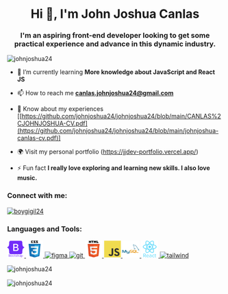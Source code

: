 <h1 align="center">Hi 👋, I'm John Joshua Canlas</h1>
<h3 align="center">I'm an aspiring front-end developer looking to get some practical experience and advance in this dynamic industry.</h3>

<p align="left"> <img src="https://komarev.com/ghpvc/?username=johnjoshua24&label=Profile%20views&color=0e75b6&style=flat" alt="johnjoshua24" /> </p>

- 🌱 I’m currently learning **More knowledge about JavaScript and React JS**

- 📫 How to reach me **canlas.johnjoshua24@gmail.com**

- 📄 Know about my experiences [[https://github.com/johnjoshua24/johnjoshua24/blob/main/CANLAS%2CJOHNJOSHUA-CV.pdf](https://github.com/johnjoshua24/johnjoshua24/blob/main/johnjoshua-canlas-cv.pdf)]
  
- 🌍 Visit my personal portfolio (https://jjdev-portfolio.vercel.app/)

- ⚡ Fun fact **I really love exploring and learning new skills. I also love music.**

<h3 align="left">Connect with me:</h3>
<p align="left">
<a href="https://fb.com/boygigil24" target="blank"><img align="center" src="https://raw.githubusercontent.com/rahuldkjain/github-profile-readme-generator/master/src/images/icons/Social/facebook.svg" alt="boygigil24" height="30" width="40" /></a>
</p>

<h3 align="left">Languages and Tools:</h3>
<p align="left"> <a href="https://getbootstrap.com" target="_blank" rel="noreferrer"> <img src="https://raw.githubusercontent.com/devicons/devicon/master/icons/bootstrap/bootstrap-plain-wordmark.svg" alt="bootstrap" width="40" height="40"/> </a> <a href="https://www.w3schools.com/css/" target="_blank" rel="noreferrer"> <img src="https://raw.githubusercontent.com/devicons/devicon/master/icons/css3/css3-original-wordmark.svg" alt="css3" width="40" height="40"/> </a> <a href="https://www.figma.com/" target="_blank" rel="noreferrer"> <img src="https://www.vectorlogo.zone/logos/figma/figma-icon.svg" alt="figma" width="40" height="40"/> </a> <a href="https://git-scm.com/" target="_blank" rel="noreferrer"> <img src="https://www.vectorlogo.zone/logos/git-scm/git-scm-icon.svg" alt="git" width="40" height="40"/> </a> <a href="https://www.w3.org/html/" target="_blank" rel="noreferrer"> <img src="https://raw.githubusercontent.com/devicons/devicon/master/icons/html5/html5-original-wordmark.svg" alt="html5" width="40" height="40"/> </a> <a href="https://developer.mozilla.org/en-US/docs/Web/JavaScript" target="_blank" rel="noreferrer"> <img src="https://raw.githubusercontent.com/devicons/devicon/master/icons/javascript/javascript-original.svg" alt="javascript" width="40" height="40"/> </a> <a href="https://www.mysql.com/" target="_blank" rel="noreferrer"> <img src="https://raw.githubusercontent.com/devicons/devicon/master/icons/mysql/mysql-original-wordmark.svg" alt="mysql" width="40" height="40"/> </a> <a href="https://reactjs.org/" target="_blank" rel="noreferrer"> <img src="https://raw.githubusercontent.com/devicons/devicon/master/icons/react/react-original-wordmark.svg" alt="react" width="40" height="40"/> </a> <a href="https://tailwindcss.com/" target="_blank" rel="noreferrer"> <img src="https://www.vectorlogo.zone/logos/tailwindcss/tailwindcss-icon.svg" alt="tailwind" width="40" height="40"/> </a> </p>

<p><img align="center" src="https://github-readme-stats.vercel.app/api/top-langs?username=johnjoshua24&show_icons=true&locale=en&layout=compact" alt="johnjoshua24" /></p>

<p><img align="center" src="https://github-readme-streak-stats.herokuapp.com/?user=johnjoshua24&" alt="johnjoshua24" /></p>
